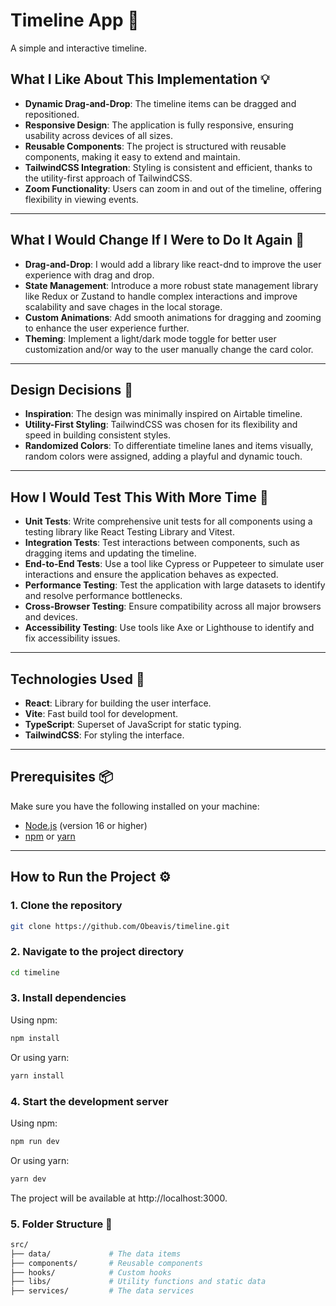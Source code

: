 # Timeline App 📅

A simple and interactive timeline.

## What I Like About This Implementation 💡

- **Dynamic Drag-and-Drop**: The timeline items can be dragged and repositioned.
- **Responsive Design**: The application is fully responsive, ensuring usability across devices of all sizes.
- **Reusable Components**: The project is structured with reusable components, making it easy to extend and maintain.
- **TailwindCSS Integration**: Styling is consistent and efficient, thanks to the utility-first approach of TailwindCSS.
- **Zoom Functionality**: Users can zoom in and out of the timeline, offering flexibility in viewing events.

---

## What I Would Change If I Were to Do It Again 🔄

- **Drag-and-Drop**: I would add a library like react-dnd to improve the user experience with drag and drop.
- **State Management**: Introduce a more robust state management library like Redux or Zustand to handle complex interactions and improve scalability and save chages in the local storage.
- **Custom Animations**: Add smooth animations for dragging and zooming to enhance the user experience further.
- **Theming**: Implement a light/dark mode toggle for better user customization and/or way to the user manually change the card color.

---

## Design Decisions 🎨

- **Inspiration**: The design was minimally inspired on Airtable timeline.
- **Utility-First Styling**: TailwindCSS was chosen for its flexibility and speed in building consistent styles.
- **Randomized Colors**: To differentiate timeline lanes and items visually, random colors were assigned, adding a playful and dynamic touch.

---

## How I Would Test This With More Time 🧪

- **Unit Tests**: Write comprehensive unit tests for all components using a testing library like React Testing Library and Vitest.
- **Integration Tests**: Test interactions between components, such as dragging items and updating the timeline.
- **End-to-End Tests**: Use a tool like Cypress or Puppeteer to simulate user interactions and ensure the application behaves as expected.
- **Performance Testing**: Test the application with large datasets to identify and resolve performance bottlenecks.
- **Cross-Browser Testing**: Ensure compatibility across all major browsers and devices.
- **Accessibility Testing**: Use tools like Axe or Lighthouse to identify and fix accessibility issues.

---

## Technologies Used 🚀

- **React**: Library for building the user interface.
- **Vite**: Fast build tool for development.
- **TypeScript**: Superset of JavaScript for static typing.
- **TailwindCSS**: For styling the interface.

---

## Prerequisites 📦

Make sure you have the following installed on your machine:

- [Node.js](https://nodejs.org/) (version 16 or higher)
- [npm](https://www.npmjs.com/) or [yarn](https://yarnpkg.com/)

---

## How to Run the Project ⚙️

### 1. Clone the repository

```bash
git clone https://github.com/Obeavis/timeline.git
```
### 2. Navigate to the project directory
```bash
cd timeline
```
### 3. Install dependencies
Using npm:
```bash
npm install
```
Or using yarn:
```bash
yarn install
```

### 4. Start the development server
Using npm:
```bash
npm run dev
```
Or using yarn:
```bash
yarn dev
```

The project will be available at http://localhost:3000.

### 5. Folder Structure 📁 
```bash
src/
├── data/             # The data items
├── components/       # Reusable components
├── hooks/            # Custom hooks
├── libs/             # Utility functions and static data
├── services/         # The data services
```
